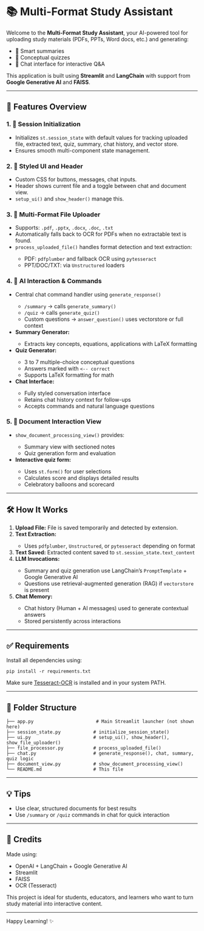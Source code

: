 <h1>📚 Multi-Format Study Assistant</h1>

<p>Welcome to the <strong>Multi-Format Study Assistant</strong>, your AI-powered tool for uploading study materials (PDFs, PPTs, Word docs, etc.) and generating:</p>

<ul>
  <li>📝 Smart summaries</li>
  <li>🧠 Conceptual quizzes</li>
  <li>💬 Chat interface for interactive Q&amp;A</li>
</ul>

<p>This application is built using <strong>Streamlit</strong> and <strong>LangChain</strong> with support from <strong>Google Generative AI</strong> and <strong>FAISS</strong>.</p>

<hr>

<h2>🚀 Features Overview</h2>

<h3>1. 🔄 Session Initialization</h3>
<ul>
  <li>Initializes <code>st.session_state</code> with default values for tracking uploaded file, extracted text, quiz, summary, chat history, and vector store.</li>
  <li>Ensures smooth multi-component state management.</li>
</ul>

<h3>2. 🎨 Styled UI and Header</h3>
<ul>
  <li>Custom CSS for buttons, messages, chat inputs.</li>
  <li>Header shows current file and a toggle between chat and document view.</li>
  <li><code>setup_ui()</code> and <code>show_header()</code> manage this.</li>
</ul>

<h3>3. 📂 Multi-Format File Uploader</h3>
<ul>
  <li>Supports: <code>.pdf</code>, <code>.pptx</code>, <code>.docx</code>, <code>.doc</code>, <code>.txt</code></li>
  <li>Automatically falls back to OCR for PDFs when no extractable text is found.</li>
  <li><code>process_uploaded_file()</code> handles format detection and text extraction:</li>
  <ul>
    <li>PDF: <code>pdfplumber</code> and fallback OCR using <code>pytesseract</code></li>
    <li>PPT/DOC/TXT: via <code>Unstructured</code> loaders</li>
  </ul>
</ul>

<h3>4. 🧠 AI Interaction & Commands</h3>
<ul>
  <li>Central chat command handler using <code>generate_response()</code></li>
  <ul>
    <li><code>/summary</code> → calls <code>generate_summary()</code></li>
    <li><code>/quiz</code> → calls <code>generate_quiz()</code></li>
    <li>Custom questions → <code>answer_question()</code> uses vectorstore or full context</li>
  </ul>
  <li><strong>Summary Generator:</strong></li>
  <ul>
    <li>Extracts key concepts, equations, applications with LaTeX formatting</li>
  </ul>
  <li><strong>Quiz Generator:</strong></li>
  <ul>
    <li>3 to 7 multiple-choice conceptual questions</li>
    <li>Answers marked with <code>&lt;-- correct</code></li>
    <li>Supports LaTeX formatting for math</li>
  </ul>
  <li><strong>Chat Interface:</strong></li>
  <ul>
    <li>Fully styled conversation interface</li>
    <li>Retains chat history context for follow-ups</li>
    <li>Accepts commands and natural language questions</li>
  </ul>
</ul>

<h3>5. 📑 Document Interaction View</h3>
<ul>
  <li><code>show_document_processing_view()</code> provides:</li>
  <ul>
    <li>Summary view with sectioned notes</li>
    <li>Quiz generation form and evaluation</li>
  </ul>
  <li><strong>Interactive quiz form:</strong></li>
  <ul>
    <li>Uses <code>st.form()</code> for user selections</li>
    <li>Calculates score and displays detailed results</li>
    <li>Celebratory balloons and scorecard</li>
  </ul>
</ul>

<hr>

<h2>🛠️ How It Works</h2>
<ol>
  <li><strong>Upload File:</strong> File is saved temporarily and detected by extension.</li>
  <li><strong>Text Extraction:</strong></li>
  <ul>
    <li>Uses <code>pdfplumber</code>, <code>Unstructured</code>, or <code>pytesseract</code> depending on format</li>
  </ul>
  <li><strong>Text Saved:</strong> Extracted content saved to <code>st.session_state.text_content</code></li>
  <li><strong>LLM Invocations:</strong></li>
  <ul>
    <li>Summary and quiz generation use LangChain’s <code>PromptTemplate</code> + Google Generative AI</li>
    <li>Questions use retrieval-augmented generation (RAG) if <code>vectorstore</code> is present</li>
  </ul>
  <li><strong>Chat Memory:</strong></li>
  <ul>
    <li>Chat history (Human + AI messages) used to generate contextual answers</li>
    <li>Stored persistently across interactions</li>
  </ul>
</ol>

<hr>

<h2>✅ Requirements</h2>
<p>Install all dependencies using:</p>
<pre><code>pip install -r requirements.txt</code></pre>
<p>Make sure <a href="https://github.com/tesseract-ocr/tesseract">Tesseract-OCR</a> is installed and in your system PATH.</p>

<hr>

<h2>📌 Folder Structure</h2>
<pre><code>├── app.py                       # Main Streamlit launcher (not shown here)
├── session_state.py            # initialize_session_state()
├── ui.py                       # setup_ui(), show_header(), show_file_uploader()
├── file_processor.py           # process_uploaded_file()
├── chat.py                     # generate_response(), chat, summary, quiz logic
├── document_view.py            # show_document_processing_view()
└── README.md                   # This file
</code></pre>

<hr>

<h2>💡 Tips</h2>
<ul>
  <li>Use clear, structured documents for best results</li>
  <li>Use <code>/summary</code> or <code>/quiz</code> commands in chat for quick interaction</li>
</ul>

<hr>

<h2>🙌 Credits</h2>
<p>Made using:</p>
<ul>
  <li>OpenAI + LangChain + Google Generative AI</li>
  <li>Streamlit</li>
  <li>FAISS</li>
  <li>OCR (Tesseract)</li>
</ul>

<p>This project is ideal for students, educators, and learners who want to turn study material into interactive content.</p>

<hr>

<p>Happy Learning! ✨</p>


